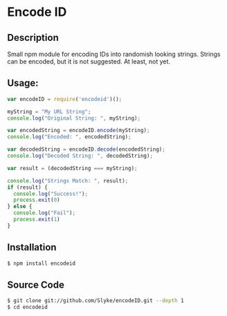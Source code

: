 
# Encode ID

## Description
Small npm module for encoding IDs into randomish looking strings.
Strings can be encoded, but it is not suggested. At least, not yet.

## Usage:
```js
var encodeID = require('encodeid')();

myString = "My URL String";
console.log("Original String: ", myString);

var encodedString = encodeID.encode(myString);
console.log("Encoded: ", encodedString);

var decodedString = encodeID.decode(encodedString);
console.log("Decoded String: ", decodedString);

var result = (decodedString === myString);

console.log("Strings Match: ", result);
if (result) {
  console.log("Success!");
  process.exit(0)
} else {
  console.log("Fail");
  process.exit(1)
}

```

## Installation

```bash
$ npm install encodeid
```

## Source Code

```bash
$ git clone git://github.com/Slyke/encodeID.git --depth 1
$ cd encodeid
```

